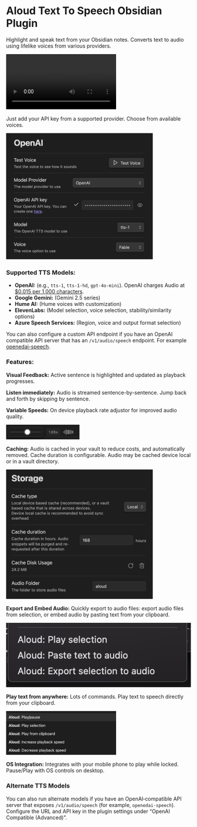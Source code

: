 # Aloud Text To Speech Obsidian Plugin

Highlight and speak text from your Obsidian notes. Converts text to audio using lifelike voices from various providers.

<video src="https://github.com/adrianlyjak/obsidian-aloud-tts/assets/2024018/6e673350-0cf2-4820-bca1-3f36cd3a24f6" ></video>

Just add your API key from a supported provider. Choose from available voices.

<img alt="Settings View" src="./docs/public/settings-example.png" width="400p" ></img>

### Supported TTS Models:

*   **OpenAI:** (e.g., `tts-1`, `tts-1-hd`, `gpt-4o-mini`). OpenAI charges Audio at [$0.015 per 1,000 characters](https://openai.com/pricing).
*   **Google Gemini:** (Gemini 2.5 series)
*   **Hume AI:** (Hume voices with customization)
*   **ElevenLabs:** (Model selection, voice selection, stability/similarity options)
*   **Azure Speech Services:** (Region, voice and output format selection)

You can also configure a custom API endpoint if you have an OpenAI compatible API server that has an `/v1/audio/speech` endpoint. For example [openedai-speech](https://github.com/matatonic/openedai-speech).

### Features:

**Visual Feedback:** Active sentence is highlighted and updated as playback progresses.

**Listen immediately:** Audio is streamed sentence-by-sentence. Jump back and forth by skipping by sentence.

**Variable Speeds:** On device playback rate adjustor for improved audio quality.

<img src="docs/public/variable-speeds.png" width="200" ></img>

**Caching:** Audio is cached in your vault to reduce costs, and automatically removed. Cache duration is configurable. Audio may be cached device local or in a vault directory.

<img src="docs/public/cache-settings.png" width="400" ></img>

**Export and Embed Audio:** Quickly export to audio files: export audio files from selection, or embed audio by pasting text from your clipboard.

<img src="docs/public/right-click-menu.png" max="300" ></img>

**Play text from anywhere:** Lots of commands. Play text to speech directly from your clipboard.

<img src="docs/public/commands.png" width="300" ></img>

**OS Integration:** Integrates with your mobile phone to play while locked. Pause/Play with OS controls on desktop.

### Alternate TTS Models

You can also run alternate models if you have an OpenAI‑compatible API server that exposes `/v1/audio/speech` (for example, `openedai-speech`). Configure the URL and API key in the plugin settings under “OpenAI Compatible (Advanced)”.
